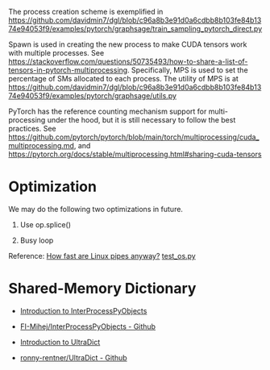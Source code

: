 The process creation scheme is exemplified in https://github.com/davidmin7/dgl/blob/c96a8b3e91d0a6cdbb8b103fe84b1374e94053f9/examples/pytorch/graphsage/train_sampling_pytorch_direct.py

Spawn is used in creating the new process to make CUDA tensors work with multiple processes. See https://stackoverflow.com/questions/50735493/how-to-share-a-list-of-tensors-in-pytorch-multiprocessing.
Specifically, MPS is used to set the percentage of SMs allocated to each process. The utility of MPS is at https://github.com/davidmin7/dgl/blob/c96a8b3e91d0a6cdbb8b103fe84b1374e94053f9/examples/pytorch/graphsage/utils.py

PyTorch has the reference counting mechanism support for multi-processing under the hood, but it is still necessary to follow the best practices. See https://github.com/pytorch/pytorch/blob/main/torch/multiprocessing/cuda_multiprocessing.md, and https://pytorch.org/docs/stable/multiprocessing.html#sharing-cuda-tensors

# Optimization
We may do the following two optimizations in future.

1. Use op.splice() 

2. Busy loop

Reference: [How fast are Linux pipes anyway?](https://mazzo.li/posts/fast-pipes.html#splicing)
[test_os.py](https://github.com/python/cpython/blob/ca5108a46d5da3978d4bd29717ea3fbdee772e66/Lib/test/test_os.py#L416)

# Shared-Memory Dictionary

* [Introduction to InterProcessPyObjects](https://discuss.python.org/t/introducing-my-library-to-share-objects-across-processes/53326)
* [FI-Mihej/InterProcessPyObjects - Github](https://github.com/FI-Mihej/InterProcessPyObjects)

* [Introduction to UltraDict](https://www.reddit.com/r/Python/comments/tccpze/ultradict_python_dictionary_that_uses_shared/)
* [ronny-rentner/UltraDict - Github](https://github.com/ronny-rentner/UltraDict/blob/main/UltraDict.py)
